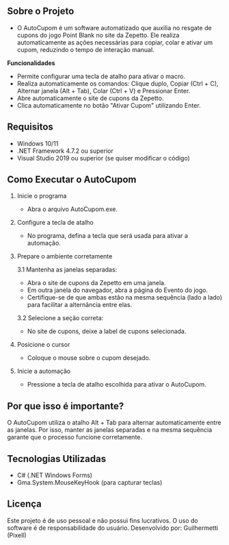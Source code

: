 ## Sobre o Projeto
- O AutoCupom é um software automatizado que auxilia no resgate de cupons do jogo Point Blank no site da Zepetto. Ele realiza automaticamente as ações necessárias para copiar, colar e ativar um cupom, reduzindo o tempo de interação manual.

**Funcionalidades**
- Permite configurar uma tecla de atalho para ativar o macro.
- Realiza automaticamente os comandos: Clique duplo, Copiar (Ctrl + C), Alternar janela (Alt + Tab), Colar (Ctrl + V) e Pressionar Enter.
- Abre automaticamente o site de cupons da Zepetto.
- Clica automaticamente no botão "Ativar Cupom" utilizando Enter.

## Requisitos
- Windows 10/11
- .NET Framework 4.7.2 ou superior
- Visual Studio 2019 ou superior (se quiser modificar o código)

## Como Executar o AutoCupom
1. Inicie o programa
   - Abra o arquivo AutoCupom.exe.

2. Configure a tecla de atalho
   - No programa, defina a tecla que será usada para ativar a automação.

3. Prepare o ambiente corretamente
   
   3.1 Mantenha as janelas separadas:
    - Abra o site de cupons da Zepetto em uma janela.
    - Em outra janela do navegador, abra a página do Evento do jogo.
    - Certifique-se de que ambas estão na mesma sequência (lado a lado) para facilitar a alternância entre elas.

    3.2 Selecione a seção correta:
    - No site de cupons, deixe a label de cupons selecionada.
    
4. Posicione o cursor
   - Coloque o mouse sobre o cupom desejado.

6. Inicie a automação
   - Pressione a tecla de atalho escolhida para ativar o AutoCupom.

## Por que isso é importante?
O AutoCupom utiliza o atalho Alt + Tab para alternar automaticamente entre as janelas. Por isso, manter as janelas separadas e na mesma sequência garante que o processo funcione corretamente.

## Tecnologias Utilizadas
- C# (.NET Windows Forms)
- Gma.System.MouseKeyHook (para capturar teclas)

## Licença
Este projeto é de uso pessoal e não possui fins lucrativos. O uso do software é de responsabilidade do usuário.
Desenvolvido por: Guilhermetti (Pixell)
